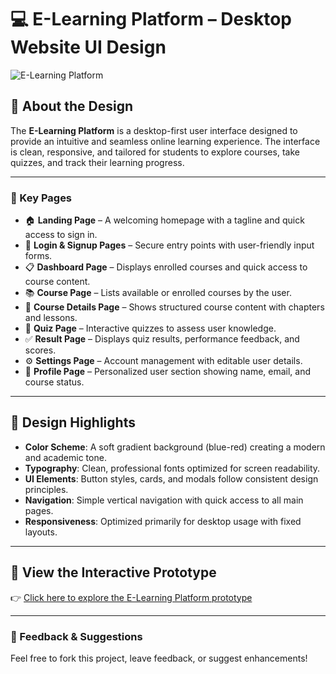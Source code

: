 # 💻 E-Learning Platform – Desktop Website UI Design

![E-Learning Platform](fc21d9c4-a8ea-4e92-afa4-f1cb2768a16c.png)

## 📌 About the Design  
The **E-Learning Platform** is a desktop-first user interface designed to provide an intuitive and seamless online learning experience. The interface is clean, responsive, and tailored for students to explore courses, take quizzes, and track their learning progress.

---

### 🔹 Key Pages  
- 🏠 **Landing Page** – A welcoming homepage with a tagline and quick access to sign in.  
- 🔐 **Login & Signup Pages** – Secure entry points with user-friendly input forms.  
- 📋 **Dashboard Page** – Displays enrolled courses and quick access to course content.  
- 📚 **Course Page** – Lists available or enrolled courses by the user.  
- 📄 **Course Details Page** – Shows structured course content with chapters and lessons.  
- 📝 **Quiz Page** – Interactive quizzes to assess user knowledge.  
- ✅ **Result Page** – Displays quiz results, performance feedback, and scores.  
- ⚙️ **Settings Page** – Account management with editable user details.  
- 👤 **Profile Page** – Personalized user section showing name, email, and course status.

---

## 🎨 Design Highlights  
- **Color Scheme**: A soft gradient background (blue-red) creating a modern and academic tone.  
- **Typography**: Clean, professional fonts optimized for screen readability.  
- **UI Elements**: Button styles, cards, and modals follow consistent design principles.  
- **Navigation**: Simple vertical navigation with quick access to all main pages.  
- **Responsiveness**: Optimized primarily for desktop usage with fixed layouts.

---

## 🔗 View the Interactive Prototype  
👉 [Click here to explore the E-Learning Platform prototype](https://www.figma.com/proto/LLZNuII6YY2BS9OuHYct9E/E-Learning-Platform?node-id=0-1&t=IrYjD47gnBYcDk1F-1)

---

### 💬 Feedback & Suggestions  
Feel free to fork this project, leave feedback, or suggest enhancements!
